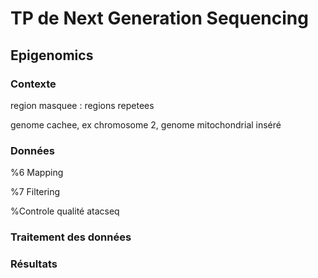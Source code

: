 # TP de Next Generation Sequencing
## Epigenomics
### Contexte

region masquee : regions repetees

genome cachee, ex chromosome 2, genome mitochondrial inséré
### Données 



%6 Mapping

%7 Filtering

%Controle qualité atacseq


### Traitement des données

### Résultats